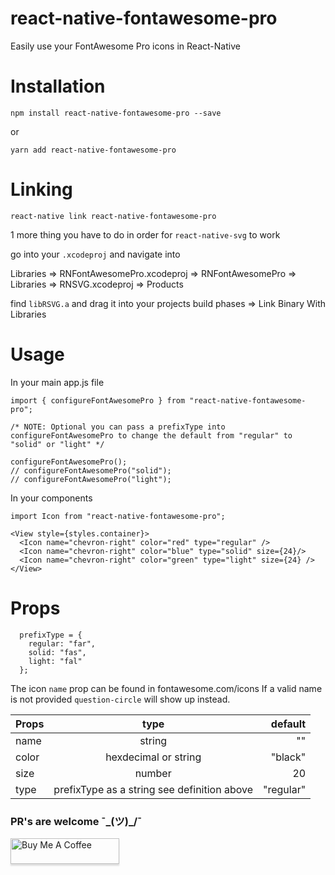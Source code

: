 # react-native-fontawesome-pro
Easily use your FontAwesome Pro icons in React-Native


# Installation

`npm install react-native-fontawesome-pro --save`

or

`yarn add react-native-fontawesome-pro`


# Linking

`react-native link react-native-fontawesome-pro`

1 more thing you have to do in order for `react-native-svg` to work

go into your `.xcodeproj` and navigate into

Libraries => RNFontAwesomePro.xcodeproj => RNFontAwesomePro => Libraries => RNSVG.xcodeproj => Products

find `libRSVG.a` and drag it into your projects build phases => Link Binary With Libraries



# Usage

In your main app.js file
```
import { configureFontAwesomePro } from "react-native-fontawesome-pro";

/* NOTE: Optional you can pass a prefixType into configureFontAwesomePro to change the default from "regular" to "solid" or "light" */

configureFontAwesomePro();
// configureFontAwesomePro("solid");
// configureFontAwesomePro("light");
```

In your components
```
import Icon from "react-native-fontawesome-pro";

<View style={styles.container}>
  <Icon name="chevron-right" color="red" type="regular" />
  <Icon name="chevron-right" color="blue" type="solid" size={24}/>
  <Icon name="chevron-right" color="green" type="light" size={24} />
</View>
```

# Props
```
  prefixType = {
    regular: "far",
    solid: "fas",
    light: "fal"
  };
```
The icon `name` prop can be found in fontawesome.com/icons
If a valid name is not provided `question-circle` will show up instead.

| Props         | type          | default  |
| ------------- |:-------------:| --------:|
| name          | string        | ""                      |
| color      | hexdecimal or string | "black"             |
| size      | number      |   20                        |
| type | prefixType as a string see definition above      |    "regular" |





###  PR's are welcome ¯\_(ツ)_/¯
<a href="https://www.buymeacoffee.com/KDUHSQq" target="_blank"><img src="https://www.buymeacoffee.com/assets/img/custom_images/purple_img.png" alt="Buy Me A Coffee" style="height: 41px !important;width: 174px !important;box-shadow: 0px 3px 2px 0px rgba(190, 190, 190, 0.5) !important;-webkit-box-shadow: 0px 3px 2px 0px rgba(190, 190, 190, 0.5) !important;" ></a>
